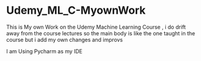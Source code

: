 # Udemy_ML_C-MyownWork

This is My own Work on the Udemy Machine Learning Course , i do drift away from the course lectures so the main body is like the one taught in the course but i add my own changes and improvs 

I am Using Pycharm as my IDE
